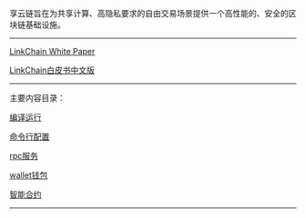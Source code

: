 享云链旨在为共享计算、高隐私要求的自由交易场景提供一个高性能的、安全的区块链基础设施。

---

[LinkChain White Paper](https://www.lianxiangcloud.com/static/download/LinkChainWhitePaper1.0.pdf)

[LinkChain白皮书中文版](https://www.lianxiangcloud.com/static/download/%E4%BA%AB%E4%BA%91%E9%93%BE%E7%99%BD%E7%9A%AE%E4%B9%A61.0.pdf)

---

主要内容目录：

[编译运行](./doc/编译运行.md)

[命令行配置](./doc/命令行配置.md)

[rpc服务](./doc/RPC服务.md)

[wallet钱包](./wallet/README.md)

[智能合约](./doc/智能合约.md)

---